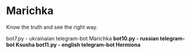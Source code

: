# Marichka
Know the truth and see the right way.

bot7.py - ukrainaian telegram-bot Marichka
<b>
<b>
bot10.py - russian telegram-bot Ksusha
<b>
<b>
bot11.py - english telegram-bot Hermiona

